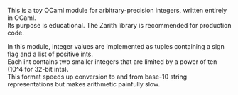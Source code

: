 This is a toy OCaml module for arbitrary-precision integers, written entirely in OCaml.  
Its purpose is educational. The Zarith library is recommended for production code.

In this module, integer values are implemented as tuples containing a sign flag and a list of positive ints.  
Each int contains two smaller integers that are limited by a power of ten (10^4 for 32-bit ints).  
This format speeds up conversion to and from base-10 string representations but makes arithmetic painfully slow.
